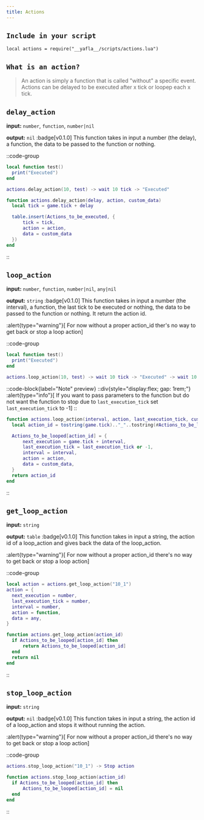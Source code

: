 ```yaml
---
title: Actions
---
```


## `Include in your script`
```
local actions = require("__yafla__/scripts/actions.lua")
```

## `What is an action?`
> An action is simply a function that is called "without" a specific event.
Actions can be delayed to be executed after x tick or loopep each x tick.

## `delay_action`
**input:** `number`, `function`, `number|nil`

**output:** `nil`
:badge[v0.1.0] 
This function takes in input a number (the delay), a function, the data to be passed to the function or nothing.

::code-group
  ```lua [Example]
  local function test()
    print("Executed")
  end

  actions.delay_action(10, test) -> wait 10 tick -> "Executed"
  ```
  ```lua [Code]
function actions.delay_action(delay, action, custom_data)
    local tick = game.tick + delay

    table.insert(Actions_to_be_executed, {
        tick = tick,
        action = action,
        data = custom_data
    })
end
  ```
::


## `loop_action`
**input:** `number`, `function`, `number|nil`, `any|nil`

**output:** `string`
:badge[v0.1.0] 
This function takes in input a number (the interval), a function, the last tick to be executed or nothing, the data to be passed to the function or nothing.
It return the action id.

:alert{type="warning"}[
    For now without a proper action_id ther's no way to get back or stop a loop action]

::code-group
  ```lua [Example]
  local function test()
    print("Executed")
  end

  actions.loop_action(10, test) -> wait 10 tick -> "Executed" -> wait 10 tick ...
  ```
  ::code-block{label="Note" preview}
    ::div{style="display:flex; gap: 1rem;"}
      :alert{type="info"}[
          If you want to pass parameters to the function but do not want the function to stop due to `last_execution_tick` set `last_execution_tick` to -1]
  ::
  ```lua [Code]
function actions.loop_action(interval, action, last_execution_tick, custom_data)
    local action_id = tostring(game.tick).."_"..tostring(#Actions_to_be_looped)

    Actions_to_be_looped[action_id] = {
        next_execution = game.tick + interval,
        last_execution_tick = last_execution_tick or -1,
        interval = interval,
        action = action,
        data = custom_data,
    }
    return action_id
end
  ```
::

## `get_loop_action`
**input:** `string`

**output:** `table`
:badge[v0.1.0] 
This function takes in input a string, the action id of a loop_action and gives back the data of the loop_action.

:alert{type="warning"}[
    For now without a proper action_id there's no way to get back or stop a loop action]

::code-group
  ```lua [Example]
  local action = actions.get_loop_action("10_1")
  action = {
    next_execution = number,
    last_execution_tick = number,
    interval = number,
    action = function,
    data = any,
  }
  ```
  ```lua [Code]
function actions.get_loop_action(action_id)
    if Actions_to_be_looped[action_id] then
        return Actions_to_be_looped[action_id]
    end
    return nil
end
  ```
::

## `stop_loop_action`
**input:** `string`

**output:** `nil`
:badge[v0.1.0] 
This function takes in input a string, the action id of a loop_action and stops it without running the action.

:alert{type="warning"}[
    For now without a proper action_id there's no way to get back or stop a loop action]

::code-group
  ```lua [Example]
  actions.stop_loop_action("10_1") -> Stop action
  ```
  ```lua [Code]
function actions.stop_loop_action(action_id)
    if Actions_to_be_looped[action_id] then
        Actions_to_be_looped[action_id] = nil
    end
end
  ```
::
